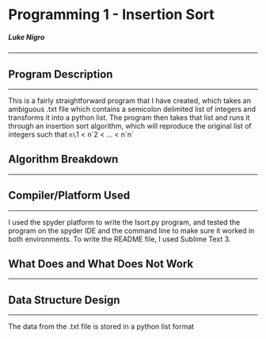 # Programming 1 - Insertion Sort
##### Luke Nigro
---

## Program Description
---
This is a fairly straightforward program that I have created, which takes an ambiguous .txt file which contains a semicolon delimited list of integers and transforms it into a python list. The program then takes that list and runs it through an insertion sort algorithm, which will reproduce the original list of integers such that `n\`1 < n\`2 < ... < n\`n`

## Algorithm Breakdown
---

## Compiler/Platform Used
---
I used the spyder platform to write the Isort.py program, and tested the program on the spyder IDE and the command line to make sure it worked in both environments. To write the README file, I used Sublime Text 3.

## What Does and What Does Not Work
---

## Data Structure Design
---
The data from the .txt file is stored in a python list format 